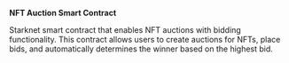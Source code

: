 **NFT Auction Smart Contract**

Starknet smart contract that enables NFT auctions with bidding functionality. This contract allows users to create auctions for NFTs, place bids, and automatically determines the winner based on the highest bid.


